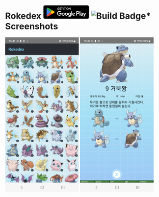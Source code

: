 # Rokedex <a href="https://play.google.com/store/apps/details?id=kr.pe.ssun.rokedex"><img src="./google-play-badge.png" width="150px"></a> ![Build Badge](https://github.com/SunChulBaek/Rokedex/actions/workflows/build.yml/badge.svg)* Screenshots
  <p>
    <img src="./screenshots/Screenshot_0.png" width="240px">  <img src="./screenshots/Screenshot_1.png" width="240px">
  </p>